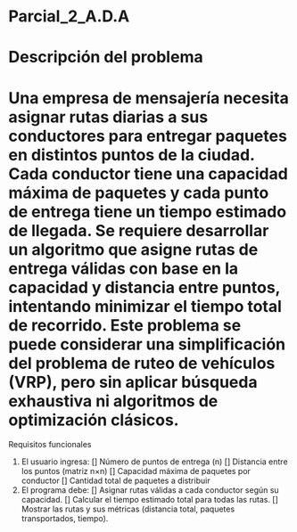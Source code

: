 # Parcial_2_A.D.A

# Descripción del problema 
# Una empresa de mensajería necesita asignar rutas diarias a sus conductores para entregar paquetes en distintos puntos de la ciudad. Cada conductor tiene una capacidad máxima de paquetes y cada punto de entrega tiene un tiempo estimado de llegada. Se requiere desarrollar un algoritmo que asigne rutas de entrega válidas con base en la capacidad y distancia entre puntos, intentando minimizar el tiempo total de recorrido. Este problema se puede considerar una simplificación del problema de ruteo de vehículos (VRP), pero sin aplicar búsqueda exhaustiva ni algoritmos de optimización clásicos. 

Requisitos funcionales 
 1. El usuario ingresa: 
    [] Número de puntos de entrega (n) 
    [] Distancia entre los puntos (matriz n×n) 
    [] Capacidad máxima de paquetes por conductor 
    [] Cantidad total de paquetes a distribuir 
 2. El programa debe: 
    [] Asignar rutas válidas a cada conductor según su capacidad. 
    [] Calcular el tiempo estimado total para todas las rutas. 
    [] Mostrar las rutas y sus métricas (distancia total, paquetes transportados, tiempo). 